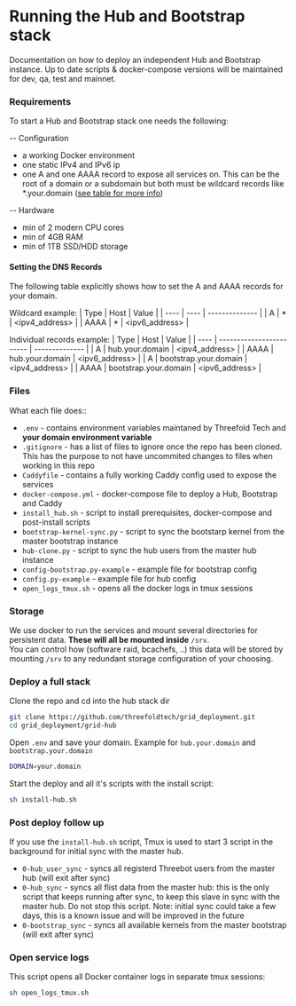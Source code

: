 # Running the Hub and Bootstrap stack

Documentation on how to deploy an independent Hub and Bootstrap instance.
Up to date scripts & docker-compose versions will be maintained for dev, qa, test and mainnet.


### Requirements

To start a Hub and Bootstrap stack one needs the following:

-- Configuration
- a working Docker environment
- one static IPv4 and IPv6 ip
- one A and one AAAA record to expose all services on. This can be the root of a domain or a subdomain but both must be wildcard records like *.your.domain ([see table for more info](#setting-the-dns-records))

-- Hardware
- min of 2 modern CPU cores
- min of 4GB RAM
- min of 1TB SSD/HDD storage 


#### Setting the DNS Records

The following table explicitly shows how to set the A and AAAA records for your domain.

Wildcard example:
| Type | Host | Value          |
| ---- | ---- | -------------- |
| A    | \*   | <ipv4_address> |
| AAAA | \*   | <ipv6_address> |

Individual records example:
| Type | Host                     | Value          |
| ---- | ------------------------ | -------------- |
| A    | hub.your.domain         | <ipv4_address> |
| AAAA | hub.your.domain         | <ipv6_address> |
| A    | bootstrap.your.domain   | <ipv4_address> |
| AAAA | bootstrap.your.domain   | <ipv6_address> |


### Files

What each file does::
- `.env` - contains environment variables maintaned by Threefold Tech and **your domain environment variable**
- `.gitignore` - has a list of files to ignore once the repo has been cloned. This has the purpose to not have uncommited changes to files when working in this repo
- `Caddyfile` - contains a fully working Caddy config used to expose the services
- `docker-compose.yml` - docker-compose file to deploy a Hub, Bootstrap and Caddy
- `install_hub.sh` - script to install prerequisites, docker-compose and post-install scripts
- `bootstrap-kernel-sync.py` - script to sync the bootstarp kernel from the master bootstrap instance
- `hub-clone.py` - script to sync the hub users from the master hub instance
- `config-bootstrap.py-example` - example file for bootstrap config
- `config.py-example` - example file for hub config
- `open_logs_tmux.sh` - opens all the docker logs in tmux sessions


### Storage

We use docker to run the services and mount several directories for persistent data. **These will all be mounted inside** `/srv`.  
You can control how (software raid, bcachefs, ..) this data will be stored by mounting `/srv` to any redundant storage configuration of your choosing.


### Deploy a full stack

Clone the repo and cd into the hub stack dir
```sh
git clone https://github.com/threefoldtech/grid_deployment.git
cd grid_deployment/grid-hub
```

Open `.env` and save your domain. Example for `hub.your.domain` and `bootstrap.your.domain`
```sh
DOMAIN=your.domain
```

Start the deploy and all it's scripts with the install script:
```sh
sh install-hub.sh
```


### Post deploy follow up

If you use the `install-hub.sh` script, Tmux is used to start 3 script in the background for initial sync with the master hub.
- `0-hub_user_sync` - syncs all registerd Threebot users from the master hub (will exit after sync)
- `0-hub_sync` - syncs all flist data from the master hub: this is the only script that keeps running after sync, to keep this slave in sync with the master hub. Do not stop this script. Note: initial sync could take a few days, this is a known issue and will be improved in the future
- `0-bootstrap_sync` - syncs all available kernels from the master bootstrap (will exit after sync)


### Open service logs

This script opens all Docker container logs in separate tmux sessions:
```sh
sh open_logs_tmux.sh
```
